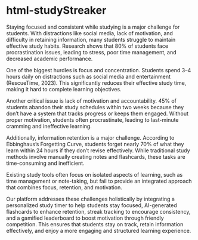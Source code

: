 # html-studyStreaker
Staying focused and consistent while studying is a major challenge for students. With distractions like social media, lack of motivation, and difficulty in retaining information, many students struggle to maintain effective study habits. Research shows that 80% of students face procrastination issues, leading to stress, poor time management, and decreased academic performance.


One of the biggest hurdles is focus and concentration. Students spend 3–4 hours daily on distractions such as social media and entertainment (RescueTime, 2023). This significantly reduces their effective study time, making it hard to complete learning objectives.


Another critical issue is lack of motivation and accountability. 45% of students abandon their study schedules within two weeks because they don’t have a system that tracks progress or keeps them engaged. Without proper motivation, students often procrastinate, leading to last-minute cramming and ineffective learning.


Additionally, information retention is a major challenge. According to Ebbinghaus’s Forgetting Curve, students forget nearly 70% of what they learn within 24 hours if they don’t revise effectively. While traditional study methods involve manually creating notes and flashcards, these tasks are time-consuming and inefficient.


Existing study tools often focus on isolated aspects of learning, such as time management or note-taking, but fail to provide an integrated approach that combines focus, retention, and motivation.


Our platform addresses these challenges holistically by integrating a personalized study timer to help students stay focused, AI-generated flashcards to enhance retention, streak tracking to encourage consistency, and a gamified leaderboard to boost motivation through friendly competition. This ensures that students stay on track, retain information effectively, and enjoy a more engaging and structured learning experience.
